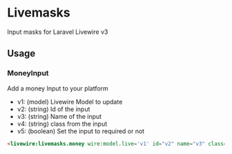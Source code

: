 # Livemasks
 Input masks for Laravel Livewire v3

## Usage
### MoneyInput
Add a money Input to your platform
- v1: (model) Livewire Model to update
- v2: (string) Id of the input
- v3: (string) Name of the input
- v4: (string) class from the input
- v5: (boolean) Set the input to required or not
```html
<livewire:livemasks.money wire:model.live='v1' id="v2" name="v3" class="v4" :required="v5"/>
```